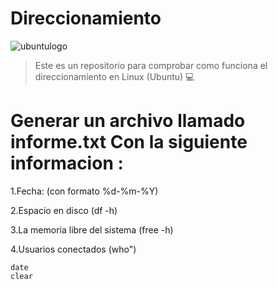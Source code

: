 # Direccionamiento

![ubuntulogo](https://cdn.computerhoy.com/sites/navi.axelspringer.es/public/media/image/2014/02/31472-todo-ubuntu-que-es-que-podemos-esperar-este.jpg?tf=3840x)


>Este es un repositorio para comprobar como funciona el direccionamiento en Linux (Ubuntu) :computer:
# Generar un archivo llamado informe.txt Con la siguiente informacion :
  
  1.Fecha: (con formato %d-%m-%Y)
  
  2.Espacio en disco (df -h)
  
  3.La memoria libre del sistema (free -h)
  
  4.Usuarios conectados (who")


``` 
date
clear
```

